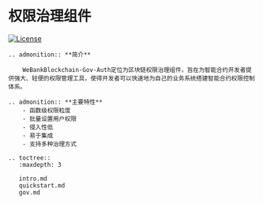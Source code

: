 # 权限治理组件
[![License](https://img.shields.io/badge/license-Apache%202-4EB1BA.svg)](https://www.apache.org/licenses/LICENSE-2.0.html)

```eval_rst
.. admonition:: **简介**

    WeBankBlockchain-Gov-Auth定位为区块链权限治理组件，旨在为智能合约开发者提供强大、轻便的权限管理工具，使得开发者可以快速地为自己的业务系统搭建智能合约权限控制体系。
```

```eval_rst
.. admonition:: **主要特性**
    - 函数级权限粒度
    - 批量设置用户权限
    - 侵入性低
    - 易于集成
    - 支持多种治理方式
```
```eval_rst
.. toctree::
   :maxdepth: 3
   
   intro.md
   quickstart.md
   gov.md
```
